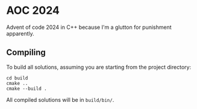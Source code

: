 # AOC 2024
Advent of code 2024 in C++ because I'm a glutton for punishment apparently.

## Compiling
To build all solutions, assuming you are starting from the project directory:
```
cd build
cmake ..
cmake --build .
```

All compiled solutions will be in `build/bin/`.